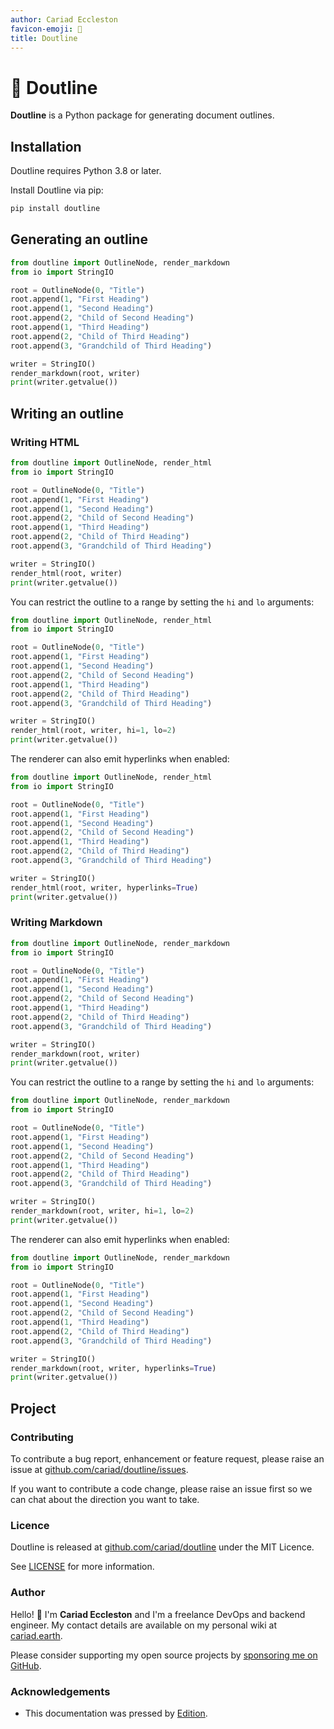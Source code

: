 ```yaml
---
author: Cariad Eccleston
favicon-emoji: 📑
title: Doutline
---
```


# 📑 Doutline

**Doutline** is a Python package for generating document outlines.

<edition value="toc" hi="2" />

## Installation

Doutline requires Python 3.8 or later.

Install Doutline via pip:

```bash
pip install doutline
```

## Generating an outline

```python
from doutline import OutlineNode, render_markdown
from io import StringIO

root = OutlineNode(0, "Title")
root.append(1, "First Heading")
root.append(1, "Second Heading")
root.append(2, "Child of Second Heading")
root.append(1, "Third Heading")
root.append(2, "Child of Third Heading")
root.append(3, "Grandchild of Third Heading")

writer = StringIO()
render_markdown(root, writer)
print(writer.getvalue())
```

<!--edition-exec-->

## Writing an outline


### Writing HTML

```python
from doutline import OutlineNode, render_html
from io import StringIO

root = OutlineNode(0, "Title")
root.append(1, "First Heading")
root.append(1, "Second Heading")
root.append(2, "Child of Second Heading")
root.append(1, "Third Heading")
root.append(2, "Child of Third Heading")
root.append(3, "Grandchild of Third Heading")

writer = StringIO()
render_html(root, writer)
print(writer.getvalue())
```

<!--edition-exec-->

You can restrict the outline to a range by setting the `hi` and `lo` arguments:

```python
from doutline import OutlineNode, render_html
from io import StringIO

root = OutlineNode(0, "Title")
root.append(1, "First Heading")
root.append(1, "Second Heading")
root.append(2, "Child of Second Heading")
root.append(1, "Third Heading")
root.append(2, "Child of Third Heading")
root.append(3, "Grandchild of Third Heading")

writer = StringIO()
render_html(root, writer, hi=1, lo=2)
print(writer.getvalue())
```

<!--edition-exec-->

The renderer can also emit hyperlinks when enabled:

```python
from doutline import OutlineNode, render_html
from io import StringIO

root = OutlineNode(0, "Title")
root.append(1, "First Heading")
root.append(1, "Second Heading")
root.append(2, "Child of Second Heading")
root.append(1, "Third Heading")
root.append(2, "Child of Third Heading")
root.append(3, "Grandchild of Third Heading")

writer = StringIO()
render_html(root, writer, hyperlinks=True)
print(writer.getvalue())
```

<!--edition-exec-->








### Writing Markdown

```python
from doutline import OutlineNode, render_markdown
from io import StringIO

root = OutlineNode(0, "Title")
root.append(1, "First Heading")
root.append(1, "Second Heading")
root.append(2, "Child of Second Heading")
root.append(1, "Third Heading")
root.append(2, "Child of Third Heading")
root.append(3, "Grandchild of Third Heading")

writer = StringIO()
render_markdown(root, writer)
print(writer.getvalue())
```

<!--edition-exec-->

You can restrict the outline to a range by setting the `hi` and `lo` arguments:

```python
from doutline import OutlineNode, render_markdown
from io import StringIO

root = OutlineNode(0, "Title")
root.append(1, "First Heading")
root.append(1, "Second Heading")
root.append(2, "Child of Second Heading")
root.append(1, "Third Heading")
root.append(2, "Child of Third Heading")
root.append(3, "Grandchild of Third Heading")

writer = StringIO()
render_markdown(root, writer, hi=1, lo=2)
print(writer.getvalue())
```

<!--edition-exec-->

The renderer can also emit hyperlinks when enabled:

```python
from doutline import OutlineNode, render_markdown
from io import StringIO

root = OutlineNode(0, "Title")
root.append(1, "First Heading")
root.append(1, "Second Heading")
root.append(2, "Child of Second Heading")
root.append(1, "Third Heading")
root.append(2, "Child of Third Heading")
root.append(3, "Grandchild of Third Heading")

writer = StringIO()
render_markdown(root, writer, hyperlinks=True)
print(writer.getvalue())
```

<!--edition-exec-->





## Project

### Contributing

To contribute a bug report, enhancement or feature request, please raise an issue at [github.com/cariad/doutline/issues](https://github.com/cariad/doutline/issues).

If you want to contribute a code change, please raise an issue first so we can chat about the direction you want to take.

### Licence

Doutline is released at [github.com/cariad/doutline](https://github.com/cariad/doutline) under the MIT Licence.

See [LICENSE](https://github.com/cariad/doutline/blob/main/LICENSE) for more information.

### Author

Hello! 👋 I'm **Cariad Eccleston** and I'm a freelance DevOps and backend engineer. My contact details are available on my personal wiki at [cariad.earth](https://cariad.earth).

Please consider supporting my open source projects by [sponsoring me on GitHub](https://github.com/sponsors/cariad/).

### Acknowledgements

- This documentation was pressed by [Edition](https://github.com/cariad/edition).
